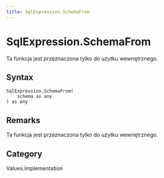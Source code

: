 ```yaml
---
title: SqlExpression.SchemaFrom
---
```


# SqlExpression.SchemaFrom


Ta funkcja jest przeznaczona tylko do użytku wewnętrznego.


## Syntax

```powerquery
SqlExpression.SchemaFrom(
    schema as any
) as any
```


## Remarks

Ta funkcja jest przeznaczona tylko do użytku wewnętrznego.



## Category
Values.Implementation
